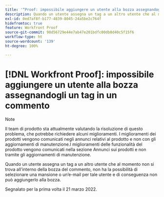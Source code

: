 ```yaml
---
title: '“Proof: impossibile aggiungere un utente alla bozza assegnandogli un tag in un commento”'
description: Quando un utente assegna un tag a un altro utente che al momento non si trova all’interno della bozza del commento, non ha la possibilità di selezionare una mansione o un’e-mail per tale utente e di conseguenza non può aggiungerlo alla bozza.
exl-id: 0ed7af8f-b177-4839-8045-24a5be2c764f
hidefromtoc: true
feature: Workfront Proof
source-git-commit: 98d56729e44e7ab47e201bdfc00db8d40c5f15f6
workflow-type: ht
source-wordcount: '139'
ht-degree: 100%

---
```


# [!DNL Workfront Proof]: impossibile aggiungere un utente alla bozza assegnandogli un tag in un commento

<!--Converted to story-->

>[!NOTE]
>
>Il team di prodotto sta attualmente valutando la risoluzione di questo problema, che potrebbe richiedere alcuni miglioramenti. I miglioramenti dei prodotti vengono comunicati negli annunci relativi al prodotto e non con gli aggiornamenti di manutenzione.I miglioramenti delle funzionalità del prodotto vengono comunicati nella sezione Annunci sui prodotti e non tramite gli aggiornamenti di manutenzione.

Quando un utente assegna un tag a un altro utente che al momento non si trova all’interno della bozza del commento, non ha la possibilità di selezionare una mansione o un’e-mail per tale utente e di conseguenza non può aggiungerlo alla bozza.

Segnalato per la prima volta il 21 marzo 2022.
